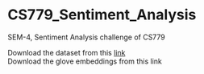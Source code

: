 # CS779_Sentiment_Analysis
SEM-4, Sentiment Analysis challenge of CS779

Download the dataset from this [link](https://iitk-my.sharepoint.com/:u:/g/personal/arnavs21_iitk_ac_in/EQ94SprU0zhOsBAUwtRv3vABFS7ubYUdq7HvRl8cFbldbw?e=QCi0yL)
<br>
Download the glove embeddings from this link
